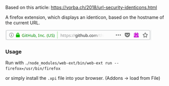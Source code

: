 Based on this article: https://vorba.ch/2018/url-security-identicons.html

A firefox extension, which displays an identicon, based on the hostname of the current URL.

![Example](Screenshot_20181003_142510.png "Example")

### Usage
Run with `./node_modules/web-ext/bin/web-ext run --firefox=/usr/bin/firefox`

or simply install the `.xpi` file into your browser. (Addons -> load from File)


